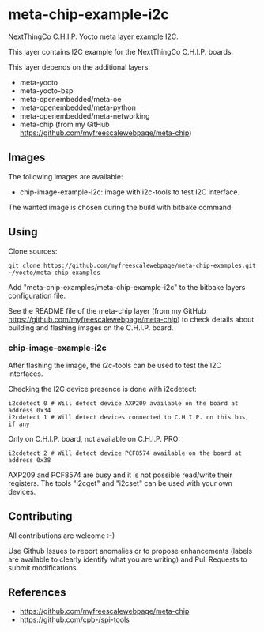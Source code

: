 meta-chip-example-i2c
==

NextThingCo C.H.I.P. Yocto meta layer example I2C.

This layer contains I2C example for the NextThingCo C.H.I.P. boards.

This layer depends on the additional layers:
* meta-yocto
* meta-yocto-bsp
* meta-openembedded/meta-oe
* meta-openembedded/meta-python
* meta-openembedded/meta-networking
* meta-chip (from my GitHub https://github.com/myfreescalewebpage/meta-chip)


Images
--

The following images are available:
* chip-image-example-i2c: image with i2c-tools to test I2C interface.

The wanted image is chosen during the build with bitbake command.


Using
--

Clone sources:

	git clone https://github.com/myfreescalewebpage/meta-chip-examples.git ~/yocto/meta-chip-examples

Add "meta-chip-examples/meta-chip-example-i2c" to the bitbake layers configuration file.

See the README file of the meta-chip layer (from my GitHub https://github.com/myfreescalewebpage/meta-chip) to check details about building and flashing images on the C.H.I.P. board.

### chip-image-example-i2c

After flashing the image, the i2c-tools can be used to test the I2C interfaces.

Checking the I2C device presence is done with i2cdetect:

	i2cdetect 0 # Will detect device AXP209 available on the board at address 0x34
	i2cdetect 1 # Will detect devices connected to C.H.I.P. on this bus, if any

Only on C.H.I.P. board, not available on C.H.I.P. PRO:

	i2cdetect 2 # Will detect device PCF8574 available on the board at address 0x38

AXP209 and PCF8574 are busy and it is not possible read/write their registers. The tools "i2cget" and "i2cset" can be used with your own devices.


Contributing
--

All contributions are welcome :-)

Use Github Issues to report anomalies or to propose enhancements (labels are available to clearly identify what you are writing) and Pull Requests to submit modifications.


References
--

* https://github.com/myfreescalewebpage/meta-chip
* https://github.com/cpb-/spi-tools
